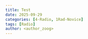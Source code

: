 ```yaml
---
title: Test
date: 2025-09-29
categories: [4-Radio, 1Rad-Novice]
tags: [Radio]
author: <author_zoog>
---
```


